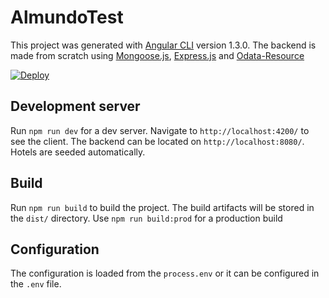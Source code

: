 # AlmundoTest

This project was generated with [Angular CLI](https://github.com/angular/angular-cli) version 1.3.0.
The backend is made from scratch using [Mongoose.js](), [Express.js]() and [Odata-Resource]()

[![Deploy](https://www.herokucdn.com/deploy/button.svg)](https://heroku.com/deploy)

## Development server

Run `npm run dev` for a dev server. Navigate to `http://localhost:4200/` to see the client. The backend can be located on `http://localhost:8080/`. Hotels are seeded automatically.

## Build

Run `npm run build` to build the project. The build artifacts will be stored in the `dist/` directory. Use `npm run build:prod` for a production build

## Configuration
The configuration is loaded from the `process.env` or it can be configured in the `.env` file.

